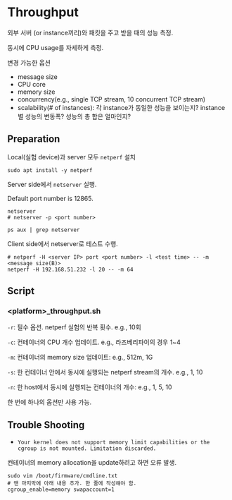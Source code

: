# Throughput
외부 서버 (or instance끼리)와 패킷을 주고 받을 때의 성능 측정.

동시에 CPU usage를 자세하게 측정.

변경 가능한 옵션
- message size
- CPU core
- memory size
- concurrency(e.g., single TCP stream, 10 concurrent TCP stream)
- scalability(# of instances): 각 instance가 동일한 성능을 보이는지? instance별 성능의 변동폭? 성능의 총 합은 얼마인지?

## Preparation
Local(실험 device)과 server 모두 `netperf` 설치
```
sudo apt install -y netperf
```

Server side에서 `netserver` 실행.

Default port number is 12865.
```
netserver
# netserver -p <port number>

ps aux | grep netserver
```

Client side에서 netserver로 테스트 수행.
```
# netperf -H <server IP> port <port number> -l <test time> -- -m <message size(B)>
netperf -H 192.168.51.232 -l 20 -- -m 64
```

## Script
### \<platform\>_throughput.sh

`-r`: 필수 옵션. netperf 실험의 반복 횟수. e.g., 10회

`-c`: 컨테이너의 CPU 개수 업데이트. e.g., 라즈베리파이의 경우 1~4

`-m`: 컨테이너의 memory size 업데이트: e.g., 512m, 1G

`-s`: 한 컨테이너 안에서 동시에 실행되는 netperf stream의 개수. e.g., 1, 10

`-n`: 한 host에서 동시에 실행되는 컨테이너의 개수: e.g., 1, 5, 10

한 번에 하나의 옵션만 사용 가능.

## Trouble Shooting
- `Your kernel does not support memory limit capabilities or the cgroup is not mounted. Limitation discarded.`

컨테이너의 memory allocation을 update하려고 하면 오류 발생.
```
sudo vim /boot/firmware/cmdline.txt
# 맨 마지막에 아래 내용 추가. 한 줄에 작성해야 함.
cgroup_enable=memory swapaccount=1
```
